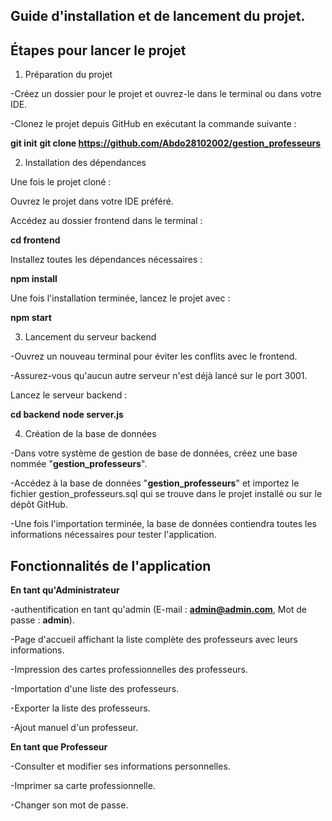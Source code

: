 ## Guide d'installation et de lancement du projet.

## Étapes pour lancer le projet

1. Préparation du projet

-Créez un dossier pour le projet et ouvrez-le dans le terminal ou dans votre IDE.

-Clonez le projet depuis GitHub en exécutant la commande suivante :

**git init**
**git clone https://github.com/Abdo28102002/gestion_professeurs**

2. Installation des dépendances

Une fois le projet cloné :

Ouvrez le projet dans votre IDE préféré.

Accédez au dossier frontend dans le terminal :

**cd frontend**

Installez toutes les dépendances nécessaires :

**npm install**

Une fois l'installation terminée, lancez le projet avec :

**npm start**

3. Lancement du serveur backend

-Ouvrez un nouveau terminal pour éviter les conflits avec le frontend.

-Assurez-vous qu'aucun autre serveur n'est déjà lancé sur le port 3001.

Lancez le serveur backend :

**cd backend**
**node server.js**

4. Création de la base de données

-Dans votre système de gestion de base de données, créez une base nommée "**gestion_professeurs**".

-Accédez à la base de données "**gestion_professeurs**" et importez le fichier gestion_professeurs.sql qui se trouve dans le projet installé ou sur le dépôt GitHub.

-Une fois l'importation terminée, la base de données contiendra toutes les informations nécessaires pour tester l'application.

## Fonctionnalités de l'application

**En tant qu'Administrateur**

-authentification  en tant qu'admin (E-mail : **admin@admin.com**, Mot de passe : **admin**).

-Page d'accueil affichant la liste complète des professeurs avec leurs informations.

-Impression des cartes professionnelles des professeurs.

-Importation d'une liste des professeurs.

-Exporter la  liste des professeurs.

-Ajout manuel d'un professeur.

**En tant que Professeur**

-Consulter et modifier ses informations personnelles.

-Imprimer sa carte professionnelle.

-Changer son mot de passe.

